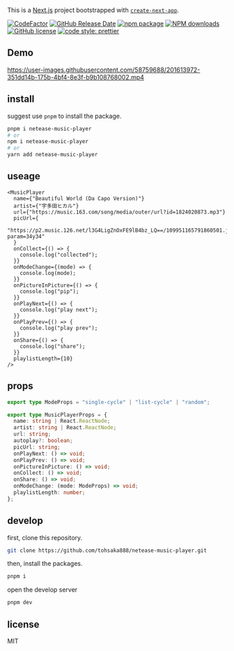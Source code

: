 This is a [Next.js](https://nextjs.org/) project bootstrapped with [`create-next-app`](https://github.com/vercel/next.js/tree/canary/packages/create-next-app).

[![CodeFactor](https://www.codefactor.io/repository/github/tohsaka888/netease-music-player/badge?style=flat-square)](https://www.codefactor.io/repository/github/tohsaka888/netease-music-player)
[![GitHub Release Date](https://img.shields.io/github/release-date/tohsaka888/netease-music-player.svg?style=flat-square)](https://github.com/tohsaka888/netease-music-player/releases)
[![npm package](https://img.shields.io/npm/v/netease-music-player.svg?style=flat-square)](https://www.npmjs.org/package/netease-music-player)
[![NPM downloads](http://img.shields.io/npm/dm/netease-music-player.svg?style=flat-square)](https://npmjs.org/package/netease-music-player)
[![GitHub license](https://img.shields.io/github/license/mashape/apistatus.svg?style=flat-square)](https://github.com/tohsaka888/netease-music-player/blob/master/LICENSE)
[![code style: prettier](https://img.shields.io/badge/code_style-prettier-ff69b4.svg?style=flat-square)](https://github.com/prettier/prettier)

## Demo

https://user-images.githubusercontent.com/58759688/201613972-351dd14b-175b-4bf4-8e3f-b9b108768002.mp4

## install

suggest use `pnpm` to install the package.

```bash
pnpm i netease-music-player
# or
npm i netease-music-player
# or
yarn add netease-music-player
```

## useage

```tsx
<MusicPlayer
  name={"Beautiful World (Da Capo Version)"}
  artist={"宇多田ヒカル"}
  url={"https://music.163.com/song/media/outer/url?id=1824020873.mp3"}
  picUrl={
    "https://p2.music.126.net/l3G4LigZnOxFE9lB4bz_LQ==/109951165791860501.jpg?param=34y34"
  }
  onCollect={() => {
    console.log("collected");
  }}
  onModeChange={(mode) => {
    console.log(mode);
  }}
  onPictureInPicture={() => {
    console.log("pip");
  }}
  onPlayNext={() => {
    console.log("play next");
  }}
  onPlayPrev={() => {
    console.log("play prev");
  }}
  onShare={() => {
    console.log("share");
  }}
  playlistLength={10}
/>
```

## props

```ts
export type ModeProps = "single-cycle" | "list-cycle" | "random";

export type MusicPlayerProps = {
  name: string | React.ReactNode;
  artist: string | React.ReactNode;
  url: string;
  autoplay?: boolean;
  picUrl: string;
  onPlayNext: () => void;
  onPlayPrev: () => void;
  onPictureInPicture: () => void;
  onCollect: () => void;
  onShare: () => void;
  onModeChange: (mode: ModeProps) => void;
  playlistLength: number;
};
```

## develop

first, clone this repository.

```bash
git clone https://github.com/tohsaka888/netease-music-player.git
```

then, install the packages.

```bash
pnpm i
```

open the develop server

```bash
pnpm dev
```

## license

MIT
